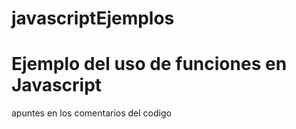 # javascriptEjemplos
<h1>Ejemplo del uso de funciones en Javascript</h1>
<p>apuntes en los comentarios del codigo</p>
